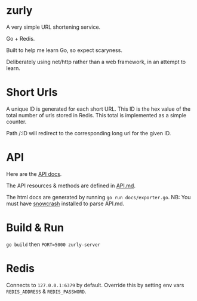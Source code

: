# zurly

A very simple URL shortening service.

Go + Redis.

Built to help me learn Go, so expect scaryness.

Deliberately using net/http rather than a web framework, in an attempt to learn.

# Short Urls

A unique ID is generated for each short URL. This ID is the hex value of the
total number of urls stored in Redis. This total is implemented as a simple
counter.

Path /:ID will redirect to the corresponding long url for the given ID.

# API

Here are the [API docs](http://zefer.github.io/zurly).

The API resources & methods are defined in [API.md](docs/API.md).

The html docs are generated by running `go run docs/exporter.go`. NB: You must
have [snowcrash](https://github.com/apiaryio/snowcrash) installed to parse
API.md.

# Build & Run

`go build` then `PORT=5000 zurly-server`

# Redis

Connects to `127.0.0.1:6379` by default. Override this by setting env vars
`REDIS_ADDRESS` & `REDIS_PASSWORD`.
